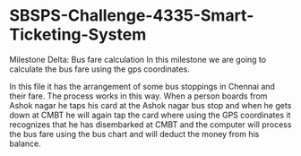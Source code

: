 # SBSPS-Challenge-4335-Smart-Ticketing-System
Milestone Delta: Bus fare calculation
In this milestone we are going to calculate the bus fare using the gps coordinates.

 
In this file it has the arrangement of some bus stoppings in Chennai and their fare. The process works in this way. When a person boards from Ashok nagar he taps his card at the Ashok nagar bus stop and when he gets down at CMBT he will again tap the card where using the GPS coordinates it recognizes that he has disembarked at CMBT and the computer will process the bus fare using the bus chart and will deduct the money from his balance.
